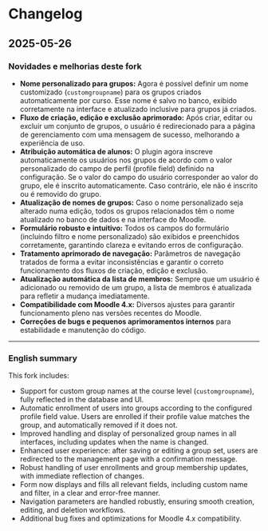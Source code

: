 # Changelog

## 2025-05-26

### Novidades e melhorias deste fork

- **Nome personalizado para grupos:** Agora é possível definir um nome customizado (`customgroupname`) para os grupos criados automaticamente por curso. Esse nome é salvo no banco, exibido corretamente na interface e atualizado inclusive para grupos já criados.
- **Fluxo de criação, edição e exclusão aprimorado:** Após criar, editar ou excluir um conjunto de grupos, o usuário é redirecionado para a página de gerenciamento com uma mensagem de sucesso, melhorando a experiência de uso.
- **Atribuição automática de alunos:** O plugin agora inscreve automaticamente os usuários nos grupos de acordo com o valor personalizado do campo de perfil (profile field) definido na configuração. Se o valor do campo do usuário corresponder ao valor do grupo, ele é inscrito automaticamente. Caso contrário, ele não é inscrito ou é removido do grupo.
- **Atualização de nomes de grupos:** Caso o nome personalizado seja alterado numa edição, todos os grupos relacionados têm o nome atualizado no banco de dados e na interface do Moodle.
- **Formulário robusto e intuitivo:** Todos os campos do formulário (incluindo filtro e nome personalizado) são exibidos e preenchidos corretamente, garantindo clareza e evitando erros de configuração.
- **Tratamento aprimorado de navegação:** Parâmetros de navegação tratados de forma a evitar inconsistências e garantir o correto funcionamento dos fluxos de criação, edição e exclusão.
- **Atualização automática da lista de membros:** Sempre que um usuário é adicionado ou removido de um grupo, a lista de membros é atualizada para refletir a mudança imediatamente.
- **Compatibilidade com Moodle 4.x:** Diversos ajustes para garantir funcionamento pleno nas versões recentes do Moodle.
- **Correções de bugs e pequenos aprimoramentos internos** para estabilidade e manutenção do código.

---

### English summary

This fork includes:
- Support for custom group names at the course level (`customgroupname`), fully reflected in the database and UI.
- Automatic enrollment of users into groups according to the configured profile field value. Users are enrolled if their profile value matches the group, and automatically removed if it does not.
- Improved handling and display of personalized group names in all interfaces, including updates when the name is changed.
- Enhanced user experience: after saving or editing a group set, users are redirected to the management page with a confirmation message.
- Robust handling of user enrollments and group membership updates, with immediate reflection of changes.
- Form now displays and fills all relevant fields, including custom name and filter, in a clear and error-free manner.
- Navigation parameters are handled robustly, ensuring smooth creation, editing, and deletion workflows.
- Additional bug fixes and optimizations for Moodle 4.x compatibility.
